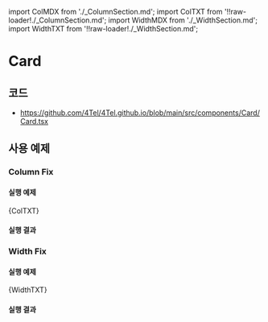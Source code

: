 import ColMDX from './_ColumnSection.md';
import ColTXT from '!!raw-loader!./_ColumnSection.md';
import WidthMDX from './_WidthSection.md';
import WidthTXT from '!!raw-loader!./_WidthSection.md';

# Card
## 코드
* https://github.com/4Tel/4Tel.github.io/blob/main/src/components/Card/Card.tsx
## 사용 예제
### Column Fix
#### 실행 예제
<CodeBlock language="md">{ColTXT}</CodeBlock>

#### 실행 결과
<ColMDX />

### Width Fix
#### 실행 예제
<CodeBlock language="md">{WidthTXT}</CodeBlock>

#### 실행 결과
<WidthMDX />
